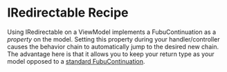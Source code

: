 
IRedirectable Recipe
==
Using IRedirectable on a ViewModel implements a FubuContinuation as a *property* on the model. Setting this property during your handler/controller causes the behavior chain to automatically jump to the desired new chain. The advantage here is that it allows you to keep your return type as your model opposed to a [standard FubuContinuation](https://github.com/ianbattersby/FubuMVC.Recipes/tree/master/src/Continuations/FubuMVCContinuation).